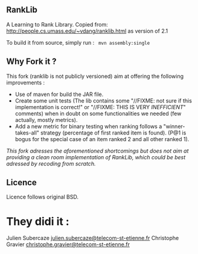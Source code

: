 
RankLib
-------

A Learning to Rank Library. Copied from: http://people.cs.umass.edu/~vdang/ranklib.html
as version of 2.1

To build it from source, simply run :
<code>
mvn assembly:single
</code>


Why Fork it ?
-------------

This fork (ranklib is not publicly versioned) aim at offering the following improvements :
- Use of maven for build the JAR file.
- Create some unit tests (The lib contains some "//FIXME: not sure if this implementation is correct!" or "//FIXME: THIS IS VERY *INEFFICIENT*" comments) when in doubt on some functionalities we needed (few actually, mostly metrics).
- Add a new metric for binary testing when ranking follows a "winner-takes-all" strategy (percentage of first ranked item is found). (P@1 is bogus for the special case of an item ranked 2 and all other ranked 1).

*This fork adresses the aforementioned shortcomings but does not aim at providing a clean room implementation of RankLib, which could be best adressed by recoding from scratch.*

Licence
-------
Licence follows original BSD.

They didi it :
==============
Julien Subercaze <julien.subercaze@telecom-st-etienne.fr>
Christophe Gravier <christophe.gravier@telecom-st-etienne.fr>
